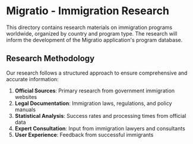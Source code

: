 # Migratio - Immigration Research

This directory contains research materials on immigration programs worldwide, organized by country and program type. The research will inform the development of the Migratio application's program database.

## Research Methodology

Our research follows a structured approach to ensure comprehensive and accurate information:

1. **Official Sources**: Primary research from government immigration websites
2. **Legal Documentation**: Immigration laws, regulations, and policy manuals
3. **Statistical Analysis**: Success rates and processing times from official data
4. **Expert Consultation**: Input from immigration lawyers and consultants
5. **User Experience**: Feedback from successful immigrants
